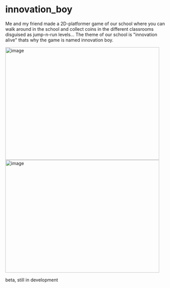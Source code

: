 # innovation_boy
Me and my friend made a 2D-platformer game of our school where you can walk around in the school and collect coins in the different classrooms disguised as jump-n-run levels... The theme of our school is "innovation alive" thats why the game is named innovation boy.

<img width="482" height="352" alt="image" src="https://github.com/user-attachments/assets/1307285b-d671-4bac-94f0-0b6eb6220f15" />
<img width="482" height="352" alt="image" src="https://github.com/user-attachments/assets/6f8f4c72-ac92-4566-ab05-5447a806d95e" />

beta, still in development

